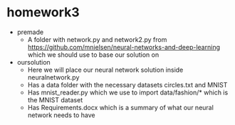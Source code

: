 # homework3

- premade
  - A folder with network.py and network2.py from https://github.com/mnielsen/neural-networks-and-deep-learning which we should use to base our solution on
- oursolution
  - Here we will place our neural network solution inside neuralnetwork.py
  - Has a data folder with the necessary datasets circles.txt and MNIST
  - Has mnist_reader.py which we use to import data/fashion/* which is the MNIST dataset
  - Has Requirements.docx which is a summary of what our neural network needs to have
